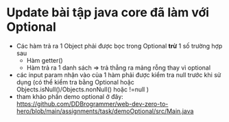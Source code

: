 # Update bài tập java core đã làm với Optional
+ Các hàm trả ra 1 Object phải được bọc trong Optional **trừ** 1 số trường hợp sau
    + Hàm getter()
    + Hàm trả ra 1 danh sách => trả thẳng ra mảng rỗng thay vì optional 
+ các input param nhận vào của 1 hàm phải được kiểm tra null trước khi sử dụng (có thể kiểm tra bằng Optional hoặc Objects.isNull()/Objects.nonNull() hoặc !=null )
+ tham khảo phần demo optional ở đây: https://github.com/DDBrogrammer/web-dev-zero-to-hero/blob/main/assignments/task/demoOptional/src/Main.java